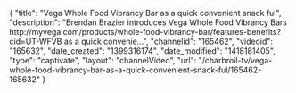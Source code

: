 {
    "title": "Vega Whole Food Vibrancy Bar as a quick convenient snack ful",
    "description": "Brendan Brazier introduces Vega Whole Food Vibrancy Bars http:\/\/myvega.com\/products\/whole-food-vibrancy-bar\/features-benefits?cid=UT-WFVB as a quick convenie...",
    "channelid": "165462",
    "videoid": "165632",
    "date_created": "1399316174",
    "date_modified": "1418181405",
    "type": "captivate",
    "layout": "channelVideo",
    "url": "\/charbroil-tv\/vega-whole-food-vibrancy-bar-as-a-quick-convenient-snack-ful\/165462-165632"
}